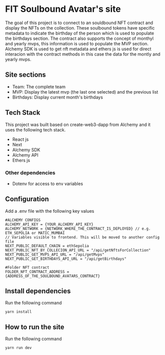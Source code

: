 # FIT Soulbound Avatar's site

The goal of this project is to connect to an souldbound NFT contract and display the NFTs on the collection. These soulbound tokens have specific metadata to indicate the birthday of the person which is used to populate the birthdays section.
The contract also supports the concept of monthyl and yearly mvps, this information is used to populate the MVP section.
Alchemy SDK is used to get nft metadata and ethers js is used for direct interacion with the contract methods in this case the data for the montly and yearly mvps.

## Site sections

- Team: The complete team
- MVP: Display the latest mvp (the last one selected) and the previous list
- Birthdays: Display current month's birthdays

## Tech Stack

This project was built based on create-web3-dapp from Alchemy and it uses the following tech stack.

- React js
- Next
- Alchemy SDK
- Alchemy API
- Ethers js

### Other dependencies

- Dotenv for access to env variables

## Configuration

Add a .env file with the following key values

```
#ALCHEMY CONFIGS
ALCHEMY_API_KEY = {YOUR_ALCHEMY_API_KEY}
ALCHEMY_NETWORK = {NETWORK_WHERE_THE_CONTRACT_IS_DEPLOYED} // e.g. ETH_SEPOLIA or MATIC_MUMBAI
// Variables visible to frontend. This will be moved to another config file
NEXT_PUBLIC_DEFAULT_CHAIN = ethSepolia
NEXT_PUBLIC_NFT_BY_COLLECION_API_URL = "/api/getNftsForCollection"
NEXT_PUBLIC_GET_MVPS_API_URL = "/api/getMvps"
NEXT_PUBLIC_GET_BIRTHDAYS_API_URL = "/api/getBirthdays"

#Folder NFT contract
FOLDER_NFT_CONTRACT_ADDRESS = {ADDRESS_OF_THE_SOULBOUND_AVATARS_CONTRACT}
```

## Install dependencies

Run the following command

```
yarn install
```

## How to run the site

Run the following command

```
yarn run dev
```
